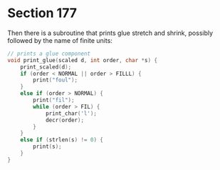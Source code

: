 # Section 177

Then there is a subroutine that prints glue stretch and shrink, possibly followed by the name of finite units:

```c io/display_boxes.c
// prints a glue component
void print_glue(scaled d, int order, char *s) {
    print_scaled(d);
    if (order < NORMAL || order > FILLL) {
        print("foul");
    }
    else if (order > NORMAL) {
        print("fil");
        while (order > FIL) {
            print_char('l');
            decr(order);
        }
    }
    else if (strlen(s) != 0) {
        print(s);
    }
}
```
